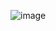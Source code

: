 ![image](https://user-images.githubusercontent.com/94545831/231643569-d616bccf-2690-4310-b072-fb9ae9ceb2b5.png)
